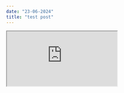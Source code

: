 ```yaml
---
date: "23-06-2024"
title: "test post"
---
```

<iframe src="https://www.youtube.com/embed/0j2IIOodhTI" allowfullscreen></iframe>
